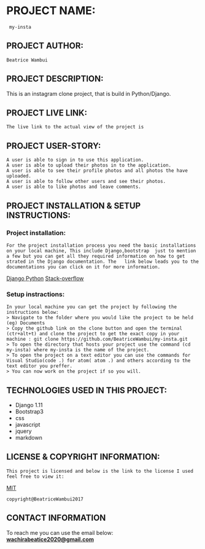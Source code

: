 # PROJECT NAME:
     my-insta

## PROJECT AUTHOR:
    Beatrice Wambui

## PROJECT DESCRIPTION:
   This is an instagram clone project, that is build in Python/Django.

## PROJECT LIVE LINK:
    The live link to the actual view of the project is 

## PROJECT USER-STORY:
    A user is able to sign in to use this application.
    A user is able to upload their photos in to the application.
    A user is able to see their profile photos and all photos the have uploaded.
    A user is able to follow other users and see their photos.
    A user is able to like photos and leave comments.
## PROJECT INSTALLATION & SETUP INSTRUCTIONS:
### Project installation:
    For the project installation process you need the basic installations on your local machine, This include Django,bootstrap  just to mention a few but you can get all they required information on how to get strated in the Django documentation. The   link below leads you to the documentations you can click on it for more information.
 <a href="https://docs.djangoproject.com/en/ 2.2/">Django  </a>
 <a href="https://docs.python.org/3/">Python</a>
 <a href="https://stackoverflow.com/">Stack-overflow</a>
    
### Setup instractions:
    In your local machine you can get the project by following the instructions below:
    > Navigate to the folder where you would like the project to be held (eg) Documents
    > Copy the github link on the clone button and open the terminal (ctr+alt+t) and clone the project to get the exact copy in your machine : git clone https://github.com/BeatriceWambui/my-insta.git
    > To open the directory that hosts your project use the command (cd my-insta) where my-insta is the name of the project.
    > To open the project on a text editor you can use the commands for Visual Studio(code .) for atom( atom .) and others according to the text editor you preffer.
    > You can now work on the project if so you will. 

## TECHNOLOGIES USED IN THIS PROJECT:
* Django 1.11
* Bootstrap3
* css
* javascript
* jquery
* markdown

## LICENSE & COPYRIGHT INFORMATION:
    This project is licensed and below is the link to the license I used feel free to view it:
<a href="https://github.com/BeatriceWambui/my-insta/blob/master/LICENSE">MIT</a>

    copyright@BeatriceWambui2017

## CONTACT INFORMATION
 To reach me you can use the email below:
**wachirabeatice2020@gmail.com** 

